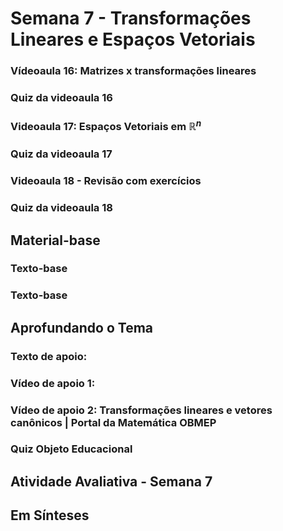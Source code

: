 # Semana 7 - Transformações Lineares e Espaços Vetoriais

### Vídeoaula 16: Matrizes x transformações lineares
### Quiz da videoaula 16
### Videoaula 17: Espaços Vetoriais em $\mathbb{R}^{n}$
### Quiz da videoaula 17
### Videoaula 18 - Revisão com exercícios
### Quiz da videoaula 18

## Material-base
### Texto-base
### Texto-base

## Aprofundando o Tema
### Texto de apoio:
### Vídeo de apoio 1:
### Vídeo de apoio 2: Transformações lineares e vetores canônicos | Portal da Matemática OBMEP

### Quiz Objeto Educacional
## Atividade Avaliativa - Semana 7
## Em Sínteses